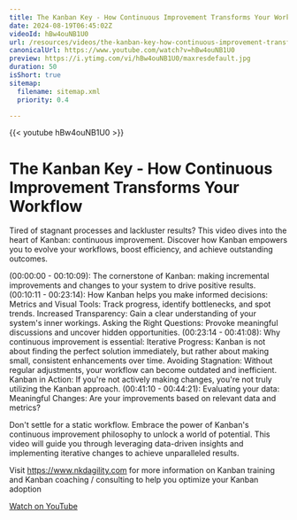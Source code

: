 ```yaml
---
title: The Kanban Key - How Continuous Improvement Transforms Your Workflow
date: 2024-08-19T06:45:02Z
videoId: hBw4ouNB1U0
url: /resources/videos/the-kanban-key-how-continuous-improvement-transforms-your-workflow
canonicalUrl: https://www.youtube.com/watch?v=hBw4ouNB1U0
preview: https://i.ytimg.com/vi/hBw4ouNB1U0/maxresdefault.jpg
duration: 50
isShort: true
sitemap:
  filename: sitemap.xml
  priority: 0.4

---
```


{{< youtube hBw4ouNB1U0 >}}

# The Kanban Key - How Continuous Improvement Transforms Your Workflow

Tired of stagnant processes and lackluster results? This video dives into the heart of Kanban: continuous improvement. Discover how Kanban empowers you to evolve your workflows, boost efficiency, and achieve outstanding outcomes.

(00:00:00 - 00:10:09): The cornerstone of Kanban: making incremental improvements and changes to your system to drive positive results.
(00:10:11 - 00:23:14): How Kanban helps you make informed decisions:
Metrics and Visual Tools: Track progress, identify bottlenecks, and spot trends.
Increased Transparency: Gain a clear understanding of your system's inner workings.
Asking the Right Questions: Provoke meaningful discussions and uncover hidden opportunities.
(00:23:14 - 00:41:08): Why continuous improvement is essential:
Iterative Progress: Kanban is not about finding the perfect solution immediately, but rather about making small, consistent enhancements over time.
Avoiding Stagnation: Without regular adjustments, your workflow can become outdated and inefficient.
Kanban in Action: If you're not actively making changes, you're not truly utilizing the Kanban approach.
(00:41:10 - 00:44:21): Evaluating your data:
Meaningful Changes: Are your improvements based on relevant data and metrics?

Don't settle for a static workflow. Embrace the power of Kanban's continuous improvement philosophy to unlock a world of potential. This video will guide you through leveraging data-driven insights and implementing iterative changes to achieve unparalleled results.

Visit https://www.nkdagility.com for more information on Kanban training and Kanban coaching / consulting to help you optimize your Kanban adoption

[Watch on YouTube](https://www.youtube.com/watch?v=hBw4ouNB1U0)



